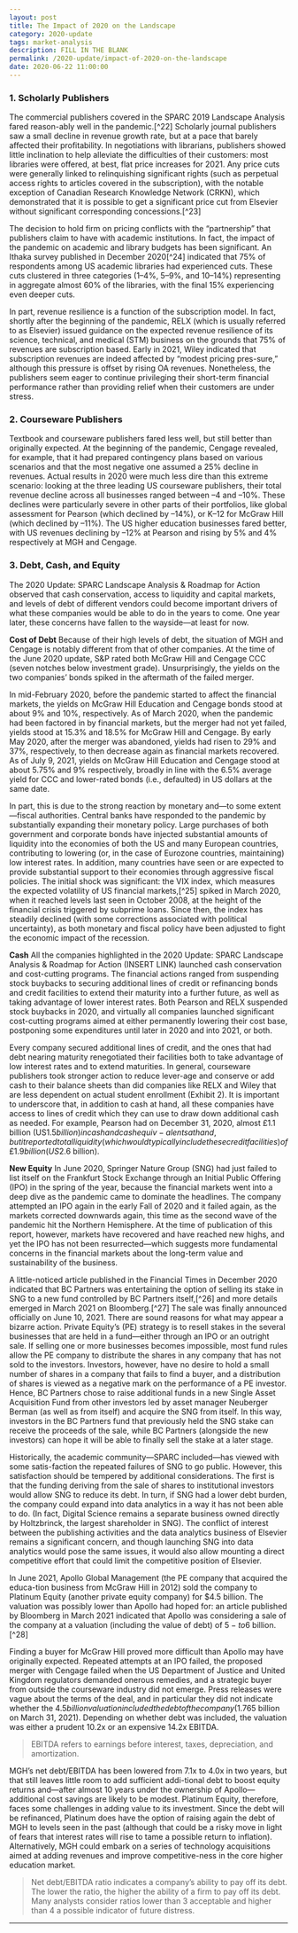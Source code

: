 ```yaml
---
layout: post
title: The Impact of 2020 on the Landscape
category: 2020-update
tags: market-analysis
description: FILL IN THE BLANK
permalink: /2020-update/impact-of-2020-on-the-landscape
date: 2020-06-22 11:00:00
---
```


### 1. Scholarly Publishers

The commercial publishers covered in the SPARC 2019 Landscape Analysis fared reason-ably well in the pandemic.[^22] Scholarly journal publishers saw a small decline in revenue growth rate, but at a pace that barely affected their profitability. In negotiations with librarians, publishers showed little inclination to help alleviate the difficulties of their customers: most libraries were offered, at best, flat price increases for 2021. Any price cuts were generally linked to relinquishing significant rights (such as perpetual access rights to articles covered in the subscription), with the notable exception of Canadian Research Knowledge Network (CRKN), which demonstrated that it is possible to get a significant price cut from Elsevier without significant corresponding concessions.[^23]

The decision to hold firm on pricing conflicts with the “partnership” that publishers claim to have with academic institutions. In fact, the impact of the pandemic on academic and library budgets has been significant. An Ithaka survey published in December 2020[^24] indicated that 75% of respondents among US academic libraries had experienced cuts. These cuts clustered in three categories (1–4%, 5–9%, and 10–14%) representing in aggregate almost 60% of the libraries, with the final 15% experiencing even deeper cuts. 

In part, revenue resilience is a function of the subscription model. In fact, shortly after the beginning of the pandemic, RELX (which is usually referred to as Elsevier) issued guidance on the expected revenue resilience of its science, technical, and medical (STM) business on the grounds that 75% of revenues are subscription based. Early in 2021, Wiley indicated that subscription revenues are indeed affected by “modest pricing pres-sure,” although this pressure is offset by rising OA revenues. Nonetheless, the publishers seem eager to continue privileging their short-term financial performance rather than providing relief when their customers are under stress. 


### 2. Courseware Publishers
Textbook and courseware publishers fared less well, but still better than originally expected. At the beginning of the pandemic, Cengage revealed, for example, that it had prepared contingency plans based on various scenarios and that the most negative one assumed a 25% decline in revenues. Actual results in 2020 were much less dire than this extreme scenario: looking at the three leading US courseware publishers, their total revenue decline across all businesses ranged between –4 and –10%. These declines were particularly severe in other parts of their portfolios, like global assessment for Pearson (which declined by –14%), or K–12 for McGraw Hill (which declined by –11%). The US higher education businesses fared better, with US revenues declining by –12% at Pearson and rising by 5% and 4% respectively at MGH and Cengage.  


### 3. Debt, Cash, and Equity
The 2020 Update: SPARC Landscape Analysis & Roadmap for Action observed that cash conservation, access to liquidity and capital markets, and levels of debt of different vendors could become important drivers of what these companies would be able to do in the years to come. One year later, these concerns have fallen to the wayside—at least for now. 


**Cost of Debt**
Because of their high levels of debt, the situation of MGH and Cengage is notably different from that of other companies. At the time of the June 2020 update, S&P rated both McGraw Hill and Cengage CCC (seven notches below investment grade). Unsurprisingly, the yields on the two companies’ bonds spiked in the aftermath of the failed merger. 

In mid-February 2020, before the pandemic started to affect the financial markets, the yields on McGraw Hill Education and Cengage bonds stood at about 9% and 10%, respectively. As of March 2020, when the pandemic had been factored in by financial markets, but the merger had not yet failed, yields stood at 15.3% and 18.5% for McGraw Hill and Cengage. By early May 2020, after the merger was abandoned, yields had risen to 29% and 37%, respectively, to then decrease again as financial markets recovered. As of July 9, 2021, yields on McGraw Hill Education and Cengage stood at about 5.75% and 9% respectively, broadly in line with the 6.5% average yield for CCC and lower-rated bonds (i.e., defaulted) in US dollars at the same date. 

In part, this is due to the strong reaction by monetary and—to some extent—fiscal authorities. Central banks have responded to the pandemic by substantially expanding their monetary policy. Large purchases of both government and corporate bonds have injected substantial amounts of liquidity into the economies of both the US and many European countries, contributing to lowering (or, in the case of Eurozone countries, maintaining) low interest rates. In addition, many countries have seen or are expected to provide substantial support to their economies through aggressive fiscal policies. The initial shock was significant: the VIX index, which measures the expected volatility of US financial markets,[^25] spiked in March 2020, when it reached levels last seen in October 2008, at the height of the financial crisis triggered by subprime loans. Since then, the index has steadily declined (with some corrections associated with political uncertainty), as both monetary and fiscal policy have been adjusted to fight the economic impact of the recession. 

**Cash**
All the companies highlighted in the 2020 Update: SPARC Landscape Analysis & Roadmap for Action (INSERT LINK) launched cash conservation and cost-cutting programs. The financial actions ranged from suspending stock buybacks to securing additional lines of credit or refinancing bonds and credit facilities to extend their maturity into a further future, as well as taking advantage of lower interest rates. Both Pearson and RELX suspended stock buybacks in 2020, and virtually all companies launched significant cost-cutting programs aimed at either permanently lowering their cost base, postponing some expenditures until later in 2020 and into 2021, or both.   

Every company secured additional lines of credit, and the ones that had debt nearing maturity renegotiated their facilities both to take advantage of low interest rates and to extend maturities. In general, courseware publishers took stronger action to reduce lever-age and conserve or add cash to their balance sheets than did companies like RELX and Wiley that are less dependent on actual student enrollment (Exhibit 2). It is important to underscore that, in addition to cash at hand, all these companies have access to lines of credit which they can use to draw down additional cash as needed. For example, Pearson had on December 31, 2020, almost £1.1 billion (US$1.5 billion) in cash and cash equiv-alents at hand, but it reported total liquidity (which would typically include these credit facilities) of £1.9 billion (US$2.6 billion).


**New Equity**
In June 2020, Springer Nature Group (SNG) had just failed to list itself on the Frankfurt Stock Exchange through an Initial Public Offering (IPO) in the spring of the year, because the financial markets went into a deep dive as the pandemic came to dominate the headlines. The company attempted an IPO again in the early Fall of 2020 and it failed again, as the markets corrected downwards again, this time as the second wave of the pandemic hit the Northern Hemisphere. At the time of publication of this report, however, markets have recovered and have reached new highs, and yet the IPO has not been resurrected—which suggests more fundamental concerns in the financial markets about the long-term value and sustainability of the business. 

A little-noticed article published in the Financial Times in December 2020 indicated that BC Partners was entertaining the option of selling its stake in SNG to a new fund controlled by BC Partners itself,[^26] and more details emerged in March 2021 on Bloomberg.[^27] The sale was finally announced officially on June 10, 2021. There are sound reasons for what may appear a bizarre action. Private Equity’s (PE) strategy is to resell stakes in the several businesses that are held in a fund—either through an IPO or an outright sale. If selling one or more businesses becomes impossible, most fund rules allow the PE company to distribute the shares in any company that has not sold to the investors. Investors, however, have no desire to hold a small number of shares in a company that fails to find a buyer, and a distribution of shares is viewed as a negative mark on the performance of a PE investor. Hence, BC Partners chose to raise additional funds in a new Single Asset Acquisition Fund from other investors led by asset manager Neuberger Berman (as well as from itself) and acquire the SNG from itself. In this way, investors in the BC Partners fund that previously held the SNG stake can receive the proceeds of the sale, while BC Partners (alongside the new investors) can hope it will be able to finally sell the stake at a later stage. 

Historically, the academic community—SPARC included—has viewed with some satis-faction the repeated failures of SNG to go public. However, this satisfaction should be tempered by additional considerations. The first is that the funding deriving from the sale of shares to institutional investors would allow SNG to reduce its debt. In turn, if SNG had a lower debt burden, the company could expand into data analytics in a way it has not been able to do. (In fact, Digital Science remains a separate business owned directly by Holtzbrinck, the largest shareholder in SNG). The conflict of interest between the publishing activities and the data analytics business of Elsevier remains a significant concern, and though launching SNG into data analytics would pose the same issues, it would also allow mounting a direct competitive effort that could limit the competitive position of Elsevier. 

In June 2021, Apollo Global Management (the PE company that acquired the educa-tion business from McGraw Hill in 2012) sold the company to Platinum Equity (another private equity company) for $4.5 billion. The valuation was possibly lower than Apollo had hoped for: an article published by Bloomberg in March 2021 indicated that Apollo was considering a sale of the company at a valuation (including the value of debt) of $5- to $6 billion.[^28]

Finding a buyer for McGraw Hill proved more difficult than Apollo may have originally expected. Repeated attempts at an IPO failed, the proposed merger with Cengage failed when the US Department of Justice and United Kingdom regulators demanded onerous remedies, and a strategic buyer from outside the courseware industry did not emerge. Press releases were vague about the terms of the deal, and in particular they did not indicate whether the $4.5 billion valuation included the debt of the company ($1.765 billion on March 31, 2021). Depending on whether debt was included, the valuation was either a prudent 10.2x or an expensive 14.2x EBITDA. 
>EBITDA refers to earnings before interest, taxes, depreciation, and amortization.

MGH’s net debt/EBITDA has been lowered from 7.1x to 4.0x in two years, but that still leaves little room to add sufficient addi-tional debt to boost equity returns and—after almost 10 years under the ownership of Apollo—additional cost savings are likely to be modest. Platinum Equity, therefore, faces some challenges in adding value to its investment. Since the debt will be refinanced, Platinum does have the option of raising again the debt of MGH to levels seen in the past (although that could be a risky move in light of fears that interest rates will rise to tame a possible return to inflation). Alternatively, MGH could embark on a series of technology acquisitions aimed at adding revenues and improve competitive-ness in the core higher education market. 
>Net debt/EBITDA ratio indicates a company’s ability to pay off its debt. The lower the ratio, the higher the ability of a firm to pay off its debt. Many analysts consider ratios lower than 3 acceptable and higher than 4 a possible indicator of future distress. 


***

[^1]: [https://www.credit-suisse.com/about-us-news/en/articles/news-and-expertise/the-economic-impact-ofcoronavirus-202003.html]( https://www.credit-suisse.com/about-us-news/en/articles/news-and-expertise/the-economic-impact-ofcoronavirus-202003.html)

[^2]: [https://www.bloomberg.com/news/articles/2020-03-22/fed-s-bullard-says-u-s-jobless-ratemay-soar-to-30-in-2q](https://www.bloomberg.com/news/articles/2020-03-22/fed-s-bullard-says-u-s-jobless-ratemay-soar-to-30-in-2q)

[^3]: [https://www.fool.ca/2020/05/04/coronavirus-recession-should-you-sell-your-stocks-now/]( https://www.fool.ca/2020/05/04/coronavirus-recession-should-you-sell-your-stocks-now/)

[^4]: [https://www.fxstreet.com/news/canada-gdp-growth-is-pegged-at-48-for-2020-nbf-202004071335](https://www.fxstreet.com/news/canada-gdp-growth-is-pegged-at-48-for-2020-nbf-202004071335)

[^5]: [https://hub.jhu.edu/novel-coronavirus-information/financial-implications-and-planning/](https://hub.jhu.edu/novel-coronavirus-information/financial-implications-and-planning/)

[^6]: For example, in April 2020, giving its following full year outlook for the STM business, RELX stated: “Positive revenue momentum continued through the first quarter. As we go through the year, we could see some impact from the COVID-19 pandemic in our customer markets, and prolonged restrictions on movement could potentially impact our ability to conduct new sales in person and distribute print products, but overall revenue stability is supported by 75% being subscription based.” Also in early April, Wiley communicated to investors that Q4 revenues would be affected by “delays in closing annual journal subscription agreements in certain parts of Europe and Asia due to challenges of remote selling and university disruption. … Wiley estimates that approximately one-quarter of the fourth quarter revenue and earnings impact from COVID-19 is timing related, primarily in Research, and recovery is expected in subsequent periods.”

[^7]: [https://blogs.lse.ac.uk/impactofsocialsciences/2020/03/05/the-coronavirus-covid-19-outbreakhighlights-serious-deficiencies-in-scholarly-communication/](https://blogs.lse.ac.uk/impactofsocialsciences/2020/03/05/the-coronavirus-covid-19-outbreakhighlights-serious-deficiencies-in-scholarly-communication/)
